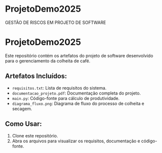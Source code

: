 # ProjetoDemo2025
GESTÃO DE RISCOS EM PROJETO DE SOFTWARE

# ProjetoDemo2025

Este repositório contém os artefatos do projeto de software desenvolvido para o gerenciamento da colheita de café.

## Artefatos Incluídos:
- `requisitos.txt`: Lista de requisitos do sistema.
- `documentacao_projeto.pdf`: Documentação completa do projeto.
- `main.py`: Código-fonte para cálculo de produtividade.
- `diagrama_fluxo.png`: Diagrama de fluxo do processo de colheita e secagem.

## Como Usar:
1. Clone este repositório.
2. Abra os arquivos para visualizar os requisitos, documentação e código-fonte.
